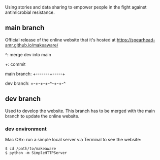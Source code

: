 Using stories and data sharing to empower people in the fight against antimicrobial resistance.

## main branch

Official release of the online website that it's hosted at https://spearhead-amr.github.io/makeaware/

^: merge dev into main

+: commit

main branch:   +-------+-----+

dev branch:  +-+-+-+-^-+-+-^

## dev branch

Used to develop the website. This branch has to be merged with the main branch to update the online website.


### dev environment

Mac OSx: run a simple local server via Terminal to see the website:

```
$ cd /path/to/makeaware
$ python -m SimpleHTTPServer
```

